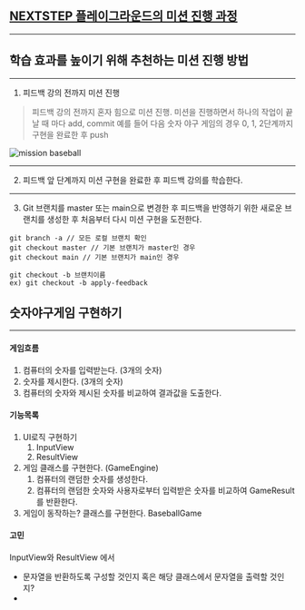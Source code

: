 ## [NEXTSTEP 플레이그라운드의 미션 진행 과정](https://github.com/next-step/nextstep-docs/blob/master/playground/README.md)

---
## 학습 효과를 높이기 위해 추천하는 미션 진행 방법

---
1. 피드백 강의 전까지 미션 진행 
> 피드백 강의 전까지 혼자 힘으로 미션 진행. 미션을 진행하면서 하나의 작업이 끝날 때 마다 add, commit
> 예를 들어 다음 숫자 야구 게임의 경우 0, 1, 2단계까지 구현을 완료한 후 push

![mission baseball](https://raw.githubusercontent.com/next-step/nextstep-docs/master/playground/images/mission_baseball.png)

---
2. 피드백 앞 단계까지 미션 구현을 완료한 후 피드백 강의를 학습한다.

---
3. Git 브랜치를 master 또는 main으로 변경한 후 피드백을 반영하기 위한 새로운 브랜치를 생성한 후 처음부터 다시 미션 구현을 도전한다.

```
git branch -a // 모든 로컬 브랜치 확인
git checkout master // 기본 브랜치가 master인 경우
git checkout main // 기본 브랜치가 main인 경우

git checkout -b 브랜치이름
ex) git checkout -b apply-feedback
```

## 숫자야구게임 구현하기

---
#### 게임흐름 

1. 컴퓨터의 숫자를 입력받는다. (3개의 숫자)
2. 숫자를 제시한다. (3개의 숫자)
3. 컴퓨터의 숫자와 제시된 숫자를 비교하여 결과값을 도출한다.

#### 기능목록

1. UI로직 구현하기
   1. InputView
   2. ResultView
2. 게임 클래스를 구현한다. (GameEngine)
   1. 컴퓨터의 랜덤한 숫자를 생성한다.
   2. 컴퓨터의 랜덤한 숫자와 사용자로부터 입력받은 숫자를 비교하여 GameResult를 반환한다.
3. 게임이 동작하는? 클래스를 구현한다. BaseballGame

#### 고민

InputView와 ResultView 에서

- 문자열을 반환하도록 구성할 것인지 혹은 해당 클래스에서 문자열을 출력할 것인지?
- 

